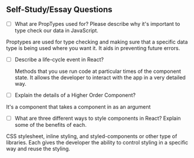 ## Self-Study/Essay Questions

- [ ] What are PropTypes used for? Please describe why it's important to type check our data in JavaScript.

Proptypes are used for type checking and making sure that a specific data type is being used where you want it. It aids in preventing future errors.

- [ ] Describe a life-cycle event in React?
  
  Methods that you use run code at particular times of the component state. It allows the developer to interact with the app in a very detailed way.

- [ ] Explain the details of a Higher Order Component?

It's a component that takes a component in as an argument

- [ ] What are three different ways to style components in React? Explain some of the benefits of each.

CSS stylesheet, inline styling, and styled-components or other type of libraries.  Each gives the developer the ability to control styling in a specific way and reuse the styling.